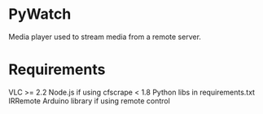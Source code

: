 # PyWatch
Media player used to stream media from a remote server.

# Requirements
VLC >= 2.2
Node.js if using cfscrape < 1.8
Python libs in requirements.txt
IRRemote Arduino library if using remote control